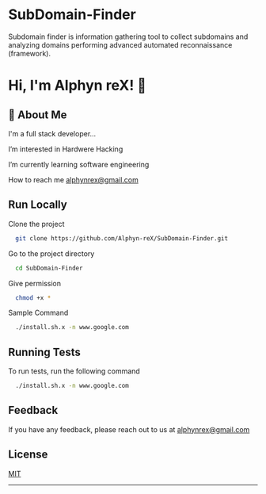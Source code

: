 # SubDomain-Finder
Subdomain finder is information gathering tool to collect subdomains and analyzing domains performing advanced automated reconnaissance (framework).


# Hi, I'm Alphyn reX! 👋


## 🚀 About Me
I'm a full stack developer...

I’m interested in Hardwere Hacking

I’m currently learning software engineering

How to reach me alphynrex@gmail.com



## Run Locally

Clone the project

```bash
  git clone https://github.com/Alphyn-reX/SubDomain-Finder.git
```

Go to the project directory

```bash
  cd SubDomain-Finder
```

Give permission

```bash
  chmod +x * 
```

Sample Command

```bash
  ./install.sh.x -n www.google.com
```



## Running Tests

To run tests, run the following command

```bash
  ./install.sh.x -n www.google.com
```


## Feedback

If you have any feedback, please reach out to us at alphynrex@gmail.com


## License

[MIT](https://choosealicense.com/licenses/mit/)

---
